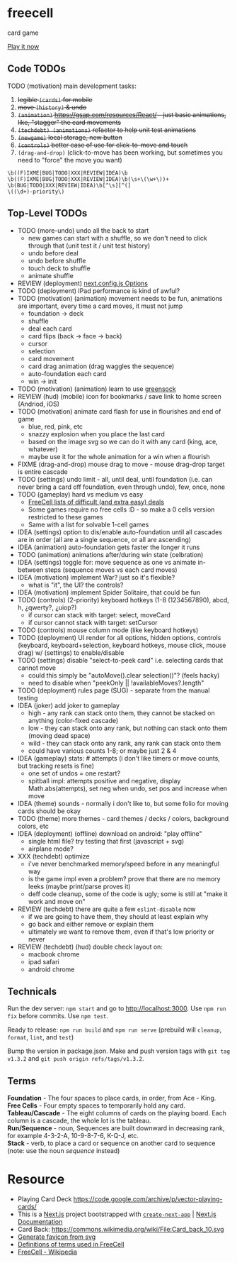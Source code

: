 # freecell

card game

[Play it now](https://spinnytea.bitbucket.io/freecell/)

## Code TODOs

TODO (motivation) main development tasks:

1. ~~legible `(cards)` for mobile~~
1. ~~move `(history)` & undo~~
1. ~~`(animation)` https://gsap.com/resources/React/ - just basic animations, like, "stagger" the card movements~~
1. ~~`(techdebt) (animations)` refactor to help unit test animations~~
1. ~~`(newgame)` local storage, new button~~
1. ~~`(controls)` better ease of use for click-to-move and touch~~
1. `(drag-and-drop)` (click-to-move has been working, but sometimes you need to "force" the move you want)

```
\b((F)IXME|BUG|TODO|XXX|REVIEW|IDEA)\b
\b((F)IXME|BUG|TODO|XXX|REVIEW|IDEA)\b(\s+\(\w+\))+
\b(BUG|TODO|XXX|REVIEW|IDEA)\b[^\s][^(]
\((\d+)-priority\)
```

## Top-Level TODOs

- TODO (more-undo) undo all the back to start
  - new games can start with a shuffle, so we don't need to click through that (unit test it / unit test history)
  - undo before deal
  - undo before shuffle
  - touch deck to shuffle
  - animate shuffle
- REVIEW (deployment) [next.config.js Options](https://nextjs.org/docs/app/api-reference/next-config-js)
- TODO (deployment) IPad performance is kind of awful?
- TODO (motivation) (animation) movement needs to be fun, animations are important, every time a card moves, it must not jump
  - foundation -> deck
  - shuffle
  - deal each card
  - card flips (back -> face -> back)
  - cursor
  - selection
  - card movement
  - card drag animation (drag waggles the sequence)
  - auto-foundation each card
  - win -> init
- TODO (motivation) (animation) learn to use [greensock](https://css-tricks.com/how-to-animate-on-the-web-with-greensock/)
- REVIEW (hud) (mobile) icon for bookmarks / save link to home screen (Andriod, iOS)
- TODO (motivation) animate card flash for use in flourishes and end of game
  - blue, red, pink, etc
  - snazzy explosion when you place the last card
  - based on the image svg so we can do it with any card (king, ace, whatever)
  - maybe use it for the whole animation for a win when a flourish
- FIXME (drag-and-drop) mouse drag to move - mouse drag-drop target is entire cascade
- TODO (settings) undo limit - all, until deal, until foundation (i.e. can never bring a card off foundation, even through undo), few, once, none
- TODO (gameplay) hard vs medium vs easy
  - [FreeCell lists of difficult (and extra easy) deals](https://www.solitairelaboratory.com/fclists.html)
  - Some games require no free cells :D - so make a 0 cells version restricted to these games
  - Same with a list for solvable 1-cell games
- IDEA (settings) option to dis/enable auto-foundation until all cascades are in order (all are a single sequence, or all are ascending)
- IDEA (animation) auto-foundation gets faster the longer it runs
- TODO (animation) animations after/during win state (celbration)
- IDEA (settings) toggle for: move sequence as one vs animate in-between steps (sequence moves vs each card moves)
- IDEA (motivation) implement War? just so it's flexible?
  - what is "it", the UI? the controls?
- IDEA (motivation) implement Spider Solitaire, that could be fun
- TODO (controls) (2-priority) keyboard hotkeys (1-8 (1234567890), abcd, h, ¿qwerty?, ¿uiop?)
  - if cursor can stack with target: select, moveCard
  - if cursor cannot stack with target: setCursor
- TODO (controls) mouse column mode (like keyboard hotkeys)
- TODO (deployment) UI render for all options, hidden options, controls (keyboard, keyboard+selection, keyboard hotkeys, mouse click, mouse drag) w/ (settings) to enable/disable
- TODO (settings) disable "select-to-peek card" i.e. selecting cards that cannot move
  - could this simply be "autoMove().clear selection()"? (feels hacky)
  - need to disable when "peekOnly || !availableMoves?.length"
- TODO (deployment) rules page (SUG) - separate from the manual testing
- IDEA (joker) add joker to gameplay
  - high - any rank can stack onto them, they cannot be stacked on anything (color-fixed cascade)
  - low - they can stack onto any rank, but nothing can stack onto them (moving dead space)
  - wild - they can stack onto any rank, any rank can stack onto them
  - could have various counts 1-8; or maybe just 2 & 4
- IDEA (gameplay) stats: # attempts (i don't like timers or move counts, but tracking resets is fine)
  - one set of undos = one restart?
  - spitball impl: attempts positive and negative, display Math.abs(attempts), set neg when undo, set pos and increase when move
- IDEA (theme) sounds - normally i don't like to, but some folio for moving cards should be okay
- TODO (theme) more themes - card themes / decks / colors, background colors, etc
- IDEA (deployment) (offline) download on android: "play offline"
  - single html file? try testing that first (javascript + svg)
  - airplane mode?
- XXX (techdebt) optimize
  - i've never benchmarked memory/speed before in any meaningful way
  - is the game impl even a problem? prove that there are no memory leeks (maybe print/parse proves it)
  - deff code cleanup, some of the code is ugly; some is still at "make it work and move on"
- REVIEW (techdebt) there are quite a few `eslint-disable` now
  - if we are going to have them, they should at least explain why
  - go back and either remove or explain them
  - ultimately we want to remove them, even if that's low priority or never
- REVIEW (techdebt) (hud) double check layout on:
  - macbook chrome
  - ipad safari
  - android chrome

## Technicals

Run the dev server: `npm start` and go to [http://localhost:3000](http://localhost:3000). Use `npm run fix` before commits. Use `npm test`.

Ready to release: `npm run build` and `npm run serve` (prebuild will `cleanup`, `format`, `lint`, and `test`)

Bump the version in package.json. Make and push version tags with `git tag v1.3.2` and `git push origin refs/tags/v1.3.2`.

## Terms

**Foundation** - The four spaces to place cards, in order, from Ace - King. \
**Free Cells** - Four empty spaces to temporarily hold any card. \
**Tableau/Cascade** - The eight columns of cards on the playing board. Each column is a cascade, the whole lot is the tableau. \
**Run/Sequence** - noun, Sequences are built downward in decreasing rank, for example 4-3-2-A, 10-9-8-7-6, K-Q-J, etc. \
**Stack** - verb, to place a card or sequence on another card to sequence (note: use the noun _sequence_ instead)

# Resource

- Playing Card Deck https://code.google.com/archive/p/vector-playing-cards/
- This is a [Next.js](https://nextjs.org/) project bootstrapped with [`create-next-app`](https://github.com/vercel/next.js/tree/canary/packages/create-next-app) | [Next.js Documentation](https://nextjs.org/docs)
- Card Back: https://commons.wikimedia.org/wiki/File:Card_back_10.svg
- [Generate favicon from svg](https://svg2ico.com/)
- [Definitions of terms used in FreeCell](https://mobilityware.helpshift.com/hc/en/12-freecell/faq/3459-definitions-of-terms-used-in-freecell/)
- [FreeCell - Wikipedia](https://en.wikipedia.org/wiki/FreeCell)

